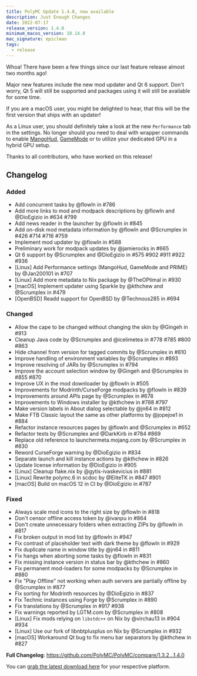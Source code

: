 ```yaml
---
title: PolyMC Update 1.4.0, now available
description: Just Enough Changes
date: 2022-07-17
release_version: 1.4.0
minimum_macos_version: 10.14.0
mac_signature: epiclmao
tags:
  - release
---
```


Whoa! There have been a few things since our last feature release almost two months ago!

Major new features include the new mod updater and Qt 6 support.
Don't worry, Qt 5 will still be supported and packages using it will still be available for some time.

If you are a macOS user, you might be delighted to hear, that this will be the first version that ships with an updater!

As a Linux user, you should definitely take a look at the new `Performance` tab in the settings.
No longer should you need to deal with wrapper commands to enable [MangoHud](https://github.com/flightlessmango/MangoHud), [GameMode](https://github.com/FeralInteractive/gamemode) or to utilize your dedicated GPU in a hybrid GPU setup.

Thanks to all contributors, who have worked on this release!

## Changelog

### Added
- Add concurrent tasks by @flowln in #786
- Add more links to mod and modpack descriptions by @flowln and @DioEgizio in #634 #799
- Add news reader in the launcher by @flowln in #845
- Add on-disk mod metadata information by @flowln and @Scrumplex in #426 #714 #716 #759
- Implement mod updater by @flowln in #588
- Preliminary work for modpack updates by @jamierocks in #665
- Qt 6 support by @Scrumplex and @DioEgizio in #575 #902 #911 #922 #936
- [Linux] Add Performance settings (MangoHud, GameMode and PRIME) by @Jan200101 in #707
- [Linux] Add more metadata to Nix package by @TheOPtimal in #930
- [macOS] Implement updater using Sparkle by @kthchew and @Scrumplex in #479
- [OpenBSD] Readd support for OpenBSD by @Technous285 in #694

### Changed
- Allow the cape to be changed without changing the skin by @Gingeh in #913
- Cleanup Java code by @Scrumplex and @icelimetea in #778 #785 #800 #863
- Hide channel from version for tagged commits by @Scrumplex in #810
- Improve handling of environment variables by @Scrumplex in #893
- Improve resolving of JARs by @Scrumplex in #794
- Improve the account selection window by @Gingeh and @Scrumplex in #855 #870
- Improve UX in the mod downloader by @flowln in #505
- Improvements for Modrinth/CurseForge modpacks by @flowln in #839
- Improvements around APIs page by @Scrumplex in #678
- Improvements to Windows installer by @kthchew in #788 #797
- Make version labels in About dialog selectable by @jn64 in #812
- Make FTB Classic layout the same as other platforms by @jopejoe1 in #884
- Refactor instance resources pages by @flowln and @Scrumplex in #652
- Refactor tests by @Scrumplex and @DarkKirb in #784 #869
- Replace old reference to launchermeta.mojang.com by @Scrumplex in #830
- Reword CurseForge warning by @DioEgizio in #834
- Separate launch and kill instance actions by @kthchew in #826
- Update license information by @DioEgizio in #905
- [Linux] Cleanup flake.nix by @gytis-ivaskevicius in #881
- [Linux] Rewrite polymc.6 in scdoc by @EliteTK in #847 #901
- [macOS] Build on macOS 12 in CI by @DioEgizio in #787

### Fixed
- Always scale mod icons to the right size by @flowln in #818
- Don't censor offline access token by @ivanpu in #864
- Don't create unnecessary folders when extracting ZIPs by @flowln in #817
- Fix broken output in mod list by @flowln in #947
- Fix contrast of placeholder text with dark theme by @flowln in #929
- Fix duplicate name in window title by @jn64 in #811
- Fix hangs when aborting some tasks by @flowln in #831
- Fix missing instance version in status bar by @kthchew in #860
- Fix permanent mod-loaders for some modpacks by @Scrumplex in #880
- Fix "Play Offline" not working when auth servers are partially offline by @Scrumplex in #877
- Fix sorting for Modrinth resources by @DioEgizio in #837
- Fix Technic instances using Forge by @Scrumplex in #890
- Fix translations by @Scrumplex in #917 #938
- Fix warnings reported by LGTM.com by @Scrumplex in #808
- [Linux] Fix mods relying on `libstdc++` on Nix by @virchau13 in #904 #934
- [Linux] Use our fork of libnbtplusplus on Nix by @Scrumplex in #932
- [macOS] Workaround Qt bug to fix menu bar separators by @kthchew in #827


**Full Changelog**: https://github.com/PolyMC/PolyMC/compare/1.3.2...1.4.0

You can [grab the latest download here](/download) for your respective platform.
